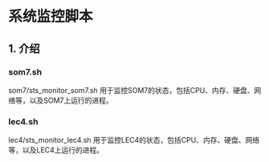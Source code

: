 # 系统监控脚本

## 1. 介绍

### som7.sh
som7/sts_monitor_som7.sh 用于监控SOM7的状态，包括CPU、内存、硬盘、网络等，以及SOM7上运行的进程。

### lec4.sh
lec4/sts_monitor_lec4.sh 用于监控LEC4的状态，包括CPU、内存、硬盘、网络等，以及LEC4上运行的进程。